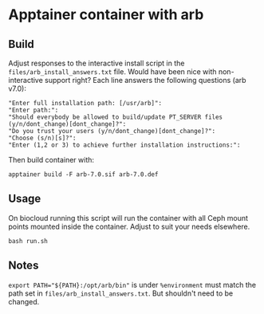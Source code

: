 # Apptainer container with arb

## Build
Adjust responses to the interactive install script in the `files/arb_install_answers.txt` file. Would have been nice with non-interactive support right? Each line answers the following questions (arb v7.0):
```
"Enter full installation path: [/usr/arb]":
"Enter path:":
"Should everybody be allowed to build/update PT_SERVER files (y/n/dont_change)[dont_change]?":
"Do you trust your users (y/n/dont_change)[dont_change]?":
"Choose (s/n)[s]?":
"Enter (1,2 or 3) to achieve further installation instructions:":
```

Then build container with:
```
apptainer build -F arb-7.0.sif arb-7.0.def
```

## Usage
On biocloud running this script will run the container with all Ceph mount points mounted inside the container. Adjust to suit your needs elsewhere.
```
bash run.sh
```

## Notes
`export PATH="${PATH}:/opt/arb/bin"` is under `%environment` must match the path set in `files/arb_install_answers.txt`. But shouldn't need to be changed.
